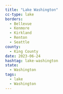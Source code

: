 ```yaml
---
title: "Lake Washington"
cc-type: lake
borders:
  - Bellevue
  - Kenmore
  - Kirkland
  - Renton
  - Seattle
county:
  - King County
date: 2023-06-24
hashtag: lake-washington
state:
  - Washington
tags:
  - lake
  - Washington
---
```

